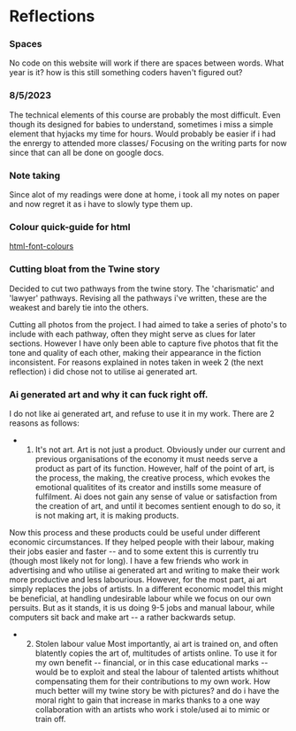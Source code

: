 # Reflections

### Spaces
No code on this website will work if there are spaces between words. What year is it? how is this still something coders haven't figured out?

### 8/5/2023
The technical elements of this course are probably the most difficult. Even though its designed for babies to understand, sometimes i miss a simple element that hyjacks my time for hours. Would probably be easier if i had the enrergy to attended more classes/ Focusing on the writing parts for now since that can all be done on google docs.

### Note taking
Since alot of my readings were done at home, i took all my notes on paper and now regret it as i have to slowly type them up.

### Colour quick-guide for html

[html-font-colours](html-font-colours)

### Cutting bloat from the Twine story

Decided to cut two pathways from the twine story. The 'charismatic' and 'lawyer' pathways. Revising all the pathways i've written, these are the weakest and barely tie into the others.

Cutting all photos from the project. I had aimed to take a series of photo's to include with each pathway, often they might serve as clues for later sections. However I have only been able to capture five photos that fit the tone and quality of each other, making their appearance in the fiction inconsistent. For reasons explained in notes taken in week 2 (the next reflection) i did chose not to utilise ai generated art.

### Ai generated art and why it can fuck right off.

I do not like ai generated art, and refuse to use it in my work. There are 2 reasons as follows:

- 1. It's not art. 
Art is not just a product. Obviously under our current and previous organisations of the economy it must needs serve a product as part of its function. However, half of the point of art, is the process, the making, the creative process, which evokes the emotional qualitites of its creator and instills some measure of fulfilment. Ai does not gain any sense of value or satisfaction from the creation of art, and until it becomes sentient enough to do so, it is not making art, it is making products.

Now this process and these products could be useful under different economic circumstances. If they helped people with their labour, making their jobs easier and faster -- and to some extent this is currently tru (though most likely not for long). I have a few friends who work in advertising and who utilise ai generated art and writing to make their work more productive and less labourious. However, for the most part, ai art simply replaces the jobs of artists. In a different economic model this might be beneficial, at handling undesirable labour while we focus on our own persuits. But as it stands, it is us doing 9-5 jobs and manual labour, while computers sit back and make art -- a rather backwards setup. 

- 2. Stolen labour value
Most importantly, ai art is trained on, and often blatently copies the art of, multitudes of artists online. To use it for my own benefit -- financial, or in this case educational marks -- would be to exploit and steal the labour of talented artists whithout compensating them for their contributions to my own work. How much better will my twine story be with pictures? and do i have the moral right to gain that increase in marks thanks to a one way collaboration with an artists who work i stole/used ai to mimic or train off.
